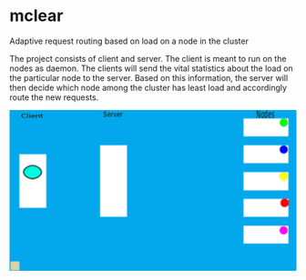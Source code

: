 # mclear
Adaptive request routing based on load on a node in the cluster

The project consists of client and server. The client is meant to run on the nodes as daemon.
The clients will send the vital statistics about the load on the particular node to the server.
Based on this information, the server will then decide which node among the cluster has least load and accordingly route the new requests.

![Alt text](mclear.gif "schematic diagram")
